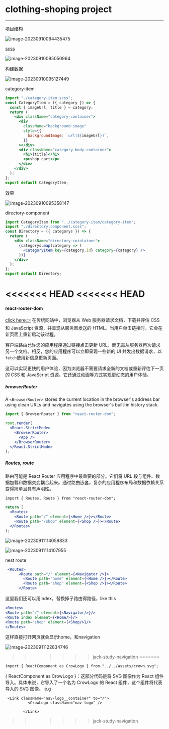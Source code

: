 # clothing-shoping project

---

项目结构

![image-20230910094435475](https://makeforpicgo.oss-cn-chengdu.aliyuncs.com/study/202309100944630.png)

[scss](https://sass-lang.com/)

![image-20230910095050964](https://makeforpicgo.oss-cn-chengdu.aliyuncs.com/study/202309100950082.png)

构建数据

![image-20230910095127449](https://makeforpicgo.oss-cn-chengdu.aliyuncs.com/study/202309100951534.png)

category-item

```jsx
import "./category-item.scss";
const CategoryItem = ({ category }) => {
  const { imageUrl, title } = category;
  return (
    <div className="category-container">
      <div
        className="background-image"
        style={{
          backgroundImage: `url(${imageUrl})`,
        }}
      ></div>
      <div className="category-body-container">
        <h1>{title}</h1>
        <p>shop cart</p>
      </div>
    </div>
  );
};
export default CategoryItem;
```

效果

![image-20230910095358147](https://makeforpicgo.oss-cn-chengdu.aliyuncs.com/study/202309100953224.png)

directory-component

```jsx
import CategoryItem from "../category-item/category-item";
import "./directory.component.scss";
const Directory = ({ categorys }) => {
  return (
    <div className="directory-cointainer">
      {categorys.map(category => (
        <CategoryItem key={category.id} category={category} />
      ))}
    </div>
  );
};
export default Directory;
```
<<<<<<< HEAD
<<<<<<< HEAD
=======

#### react-router-dom

[click here👉️](https://reactrouter.com/en/main/start/tutorial)
在传统网站中，浏览器从 Web 服务器请求文档，下载并评估 CSS 和 JavaScript 资源，并呈现从服务器发送的 HTML。当用户单击链接时，它会在新页面上重新启动该过程。

客户端路由允许您的应用程序通过链接点击更新 URL，而无需从服务器再次请求另一个文档。相反，您的应用程序可以立即呈现一些新的 UI 并发出数据请求，以`fetch`使用新信息更新页面。

这可以实现更快的用户体验，因为浏览器不需要请求全新的文档或重新评估下一页的 CSS 和 JavaScript 资源。它还通过动画等方式实现更动态的用户体验。

##### browserRouter

A `<BrowserRouter>` stores the current location in the browser's address bar using clean URLs and navigates using the browser's built-in history stack.

```jsx
import { BrowserRouter } from "react-router-dom";

root.render(
  <React.StrictMode>
    <BrowserRouter>
      <App />
    </BrowserRouter>
  </React.StrictMode>
);
```

##### Routes, route

路由可能是 React Router 应用程序中最重要的部分。它们将 URL 段与组件、数据加载和数据突变耦合起来。通过路由嵌套，复杂的应用程序布局和数据依赖关系变得简单且具有声明性。

```
import { Routes, Route } from "react-router-dom";
```

```jsx
return (
  <Routes>
    <Route path="/" element={<Home />}></Route>
    <Route path="/shop" element={<Shop />}></Route>
  </Routes>
);
```

![image-20230911114059833](https://makeforpicgo.oss-cn-chengdu.aliyuncs.com/study/202309111141818.png)

![image-20230911114107955](https://makeforpicgo.oss-cn-chengdu.aliyuncs.com/study/202309111141079.png)

nest route

```jsx
 <Routes>
      <Route path="/" element={<Navigator />}>
        <Route path="home" element={<Home />}></Route>
        <Route path="shop" element={<Shop />}></Route>
      </Route>
```
这里我们还可以用index，替换掉子路由得路径，like this
```jsx
<Routes>
<Route path="/" element={<Navigator/>}/>
<Route index element={<Home/>}/>
<Route path="shop" element={<Shop/>}/>
</Routes>
```
这样直接打开网页就会显示home，和navigation

![image-20230911122834746](https://makeforpicgo.oss-cn-chengdu.aliyuncs.com/study/202309111228502.png)
>>>>>>> jack-study-navigation
=======
```
import { ReactComponent as CrowLogo } from "../../assets/crown.svg";
```
{ ReactComponent as CrowLogo }：这部分代码是将 SVG 图像作为 React 组件导入。具体来说，它导入了一个名为 CrowLogo 的 React 组件，这个组件将代表导入的 SVG 图像。
e.g
```
 <Link className="nav-logo__container" to="/">
          <CrowLogo className="nav-logo" />
          
        </Link>
```
>>>>>>> jack-study-navigation
